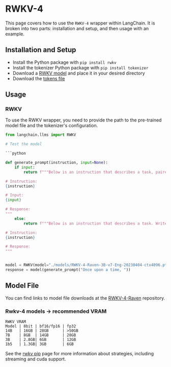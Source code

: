 # RWKV-4

This page covers how to use the `RWKV-4` wrapper within LangChain.
It is broken into two parts: installation and setup, and then usage with an example.

## Installation and Setup
- Install the Python package with `pip install rwkv`
- Install the tokenizer Python package with `pip install tokenizer`
- Download a [RWKV model](https://huggingface.co/BlinkDL/rwkv-4-raven/tree/main) and place it in your desired directory
- Download the [tokens file](https://raw.githubusercontent.com/BlinkDL/ChatRWKV/main/20B_tokenizer.json)

## Usage

### RWKV

To use the RWKV wrapper, you need to provide the path to the pre-trained model file and the tokenizer's configuration.
```python
from langchain.llms import RWKV

# Test the model

```python

def generate_prompt(instruction, input=None):
    if input:
        return f"""Below is an instruction that describes a task, paired with an input that provides further context. Write a response that appropriately completes the request.

# Instruction:
{instruction}

# Input:
{input}

# Response:
"""
    else:
        return f"""Below is an instruction that describes a task. Write a response that appropriately completes the request.

# Instruction:
{instruction}

# Response:
"""


model = RWKV(model="./models/RWKV-4-Raven-3B-v7-Eng-20230404-ctx4096.pth", strategy="cpu fp32", tokens_path="./rwkv/20B_tokenizer.json")
response = model(generate_prompt("Once upon a time, "))
```
## Model File

You can find links to model file downloads at the [RWKV-4-Raven](https://huggingface.co/BlinkDL/rwkv-4-raven/tree/main) repository.

### Rwkv-4 models -> recommended VRAM


```
RWKV VRAM
Model | 8bit | bf16/fp16 | fp32
14B   | 16GB | 28GB      | >50GB
7B    | 8GB  | 14GB      | 28GB
3B    | 2.8GB| 6GB       | 12GB
1b5   | 1.3GB| 3GB       | 6GB
```

See the [rwkv pip](https://pypi.org/project/rwkv/) page for more information about strategies, including streaming and cuda support.
